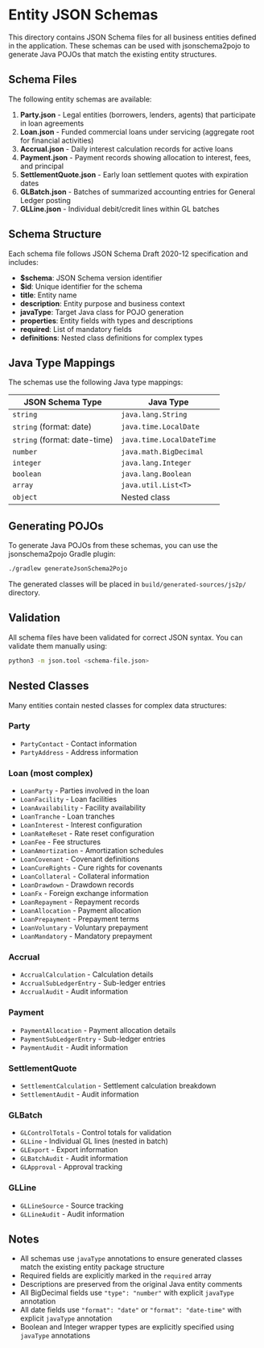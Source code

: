 # Entity JSON Schemas

This directory contains JSON Schema files for all business entities defined in the application. These schemas can be used with jsonschema2pojo to generate Java POJOs that match the existing entity structures.

## Schema Files

The following entity schemas are available:

1. **Party.json** - Legal entities (borrowers, lenders, agents) that participate in loan agreements
2. **Loan.json** - Funded commercial loans under servicing (aggregate root for financial activities)
3. **Accrual.json** - Daily interest calculation records for active loans
4. **Payment.json** - Payment records showing allocation to interest, fees, and principal
5. **SettlementQuote.json** - Early loan settlement quotes with expiration dates
6. **GLBatch.json** - Batches of summarized accounting entries for General Ledger posting
7. **GLLine.json** - Individual debit/credit lines within GL batches

## Schema Structure

Each schema file follows JSON Schema Draft 2020-12 specification and includes:

- **$schema**: JSON Schema version identifier
- **$id**: Unique identifier for the schema
- **title**: Entity name
- **description**: Entity purpose and business context
- **javaType**: Target Java class for POJO generation
- **properties**: Entity fields with types and descriptions
- **required**: List of mandatory fields
- **definitions**: Nested class definitions for complex types

## Java Type Mappings

The schemas use the following Java type mappings:

| JSON Schema Type | Java Type |
|-----------------|-----------|
| `string` | `java.lang.String` |
| `string` (format: date) | `java.time.LocalDate` |
| `string` (format: date-time) | `java.time.LocalDateTime` |
| `number` | `java.math.BigDecimal` |
| `integer` | `java.lang.Integer` |
| `boolean` | `java.lang.Boolean` |
| `array` | `java.util.List<T>` |
| `object` | Nested class |

## Generating POJOs

To generate Java POJOs from these schemas, you can use the jsonschema2pojo Gradle plugin:

```bash
./gradlew generateJsonSchema2Pojo
```

The generated classes will be placed in `build/generated-sources/js2p/` directory.

## Validation

All schema files have been validated for correct JSON syntax. You can validate them manually using:

```bash
python3 -m json.tool <schema-file.json>
```

## Nested Classes

Many entities contain nested classes for complex data structures:

### Party
- `PartyContact` - Contact information
- `PartyAddress` - Address information

### Loan (most complex)
- `LoanParty` - Parties involved in the loan
- `LoanFacility` - Loan facilities
- `LoanAvailability` - Facility availability
- `LoanTranche` - Loan tranches
- `LoanInterest` - Interest configuration
- `LoanRateReset` - Rate reset configuration
- `LoanFee` - Fee structures
- `LoanAmortization` - Amortization schedules
- `LoanCovenant` - Covenant definitions
- `LoanCureRights` - Cure rights for covenants
- `LoanCollateral` - Collateral information
- `LoanDrawdown` - Drawdown records
- `LoanFx` - Foreign exchange information
- `LoanRepayment` - Repayment records
- `LoanAllocation` - Payment allocation
- `LoanPrepayment` - Prepayment terms
- `LoanVoluntary` - Voluntary prepayment
- `LoanMandatory` - Mandatory prepayment

### Accrual
- `AccrualCalculation` - Calculation details
- `AccrualSubLedgerEntry` - Sub-ledger entries
- `AccrualAudit` - Audit information

### Payment
- `PaymentAllocation` - Payment allocation details
- `PaymentSubLedgerEntry` - Sub-ledger entries
- `PaymentAudit` - Audit information

### SettlementQuote
- `SettlementCalculation` - Settlement calculation breakdown
- `SettlementAudit` - Audit information

### GLBatch
- `GLControlTotals` - Control totals for validation
- `GLLine` - Individual GL lines (nested in batch)
- `GLExport` - Export information
- `GLBatchAudit` - Audit information
- `GLApproval` - Approval tracking

### GLLine
- `GLLineSource` - Source tracking
- `GLLineAudit` - Audit information

## Notes

- All schemas use `javaType` annotations to ensure generated classes match the existing entity package structure
- Required fields are explicitly marked in the `required` array
- Descriptions are preserved from the original Java entity comments
- All BigDecimal fields use `"type": "number"` with explicit `javaType` annotation
- All date fields use `"format": "date"` or `"format": "date-time"` with explicit `javaType` annotation
- Boolean and Integer wrapper types are explicitly specified using `javaType` annotations

